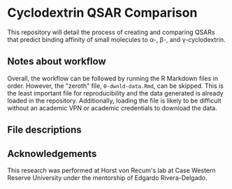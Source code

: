 # Cyclodextrin QSAR Comparison

This repository will detail the process of creating and comparing QSARs that predict binding affinity of small molecules to  α-, β-, and γ-cyclodextrin.

## Notes about workflow

Overall, the workflow can be followed by running the R Markdown files in order. However, the "zeroth" file, `0-dwnld-data.Rmd`, can be skipped. This is the least important file for reproducibility and the data generated is already loaded in the repository. Additionally, loading the file is likely to be difficult without an academic VPN or academic credentials to download the data. 

## File descriptions

## Acknowledgements

This research was performed at Horst von Recum's lab at Case Western Reserve University under the mentorship of Edgardo Rivera-Delgado. 